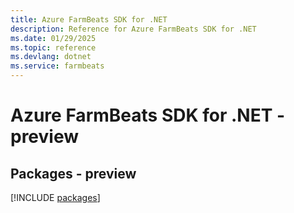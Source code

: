 ```yaml
---
title: Azure FarmBeats SDK for .NET
description: Reference for Azure FarmBeats SDK for .NET
ms.date: 01/29/2025
ms.topic: reference
ms.devlang: dotnet
ms.service: farmbeats
---
```

# Azure FarmBeats SDK for .NET - preview
## Packages - preview
[!INCLUDE [packages](farmbeats-index.md)]